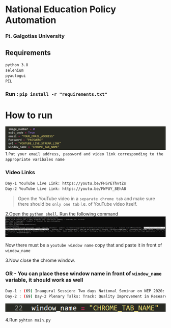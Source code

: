 # National Education Policy Automation
### Ft. Galgotias University
## Requirements
```sh
python 3.8
selenium
pyautogui
PIL
```
### Run : ```pip install -r "requirements.txt"```

# How to run


![Variables](markdown_images/VARIABLES.PNG)
1.```Put your email address, password and video link corresponding to the appropriate varibales name```
### Video Links
```sh
Day-1 YouTube Live Link: https://youtu.be/FHSrEThvtZs
Day-2 YouTube Live Link: https://youtu.be/FWPUY_8EhA8
```

> Open the YouTube video in a ```separate chrome tab``` and make sure there should be ```only one tab``` i.e. of YouTube video itself.

2.Open the ```python shell```. Run the following command 
![](markdown_images/window.PNG)

Now there must be a ```youtube window name``` copy that and paste it in front of ```window_name```

3.Now close the chrome window.

### OR - You can place these window name in front of ```window_name``` variable, it should work as well
```sh
Day-1 : (69) Inaugural Session: Two days National Seminar on NEP 2020: A Gateway to Academic Excellence - YouTube - Google Chrome
Day-2 : (69) Day-2 Plenary Talks: Track: Quality Improvement in Research - YouTube - Google Chrome
```
![](markdown_images/CHROME.PNG)



4.Run ```pyhton main.py```
